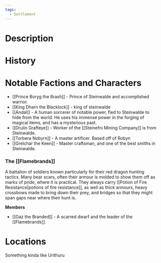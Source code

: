```yaml
---
tags:
  - Settlement
---
```

# Description

# History

# Notable Factions and Characters
- [[Prince Boryg the Brash]] - Prince of Steinwalde and accomplished warrior.
- [[King Dharn the Blacklock]] - king of steinwalde
- [[Andal]] - A human sorcerer of notable power, fled to Steinwalde to hide from the world. He uses his immense power in the forging of magical items, and has a mysterious past.
- [[Drulin Grafteye]] - Worker of the [[Steinefni Mining Company]] is from Steinwalde.
- [[Torbera Nobyrn]] - A master artificer. Based off of Robyn
- [[Grelchar the Keen]] - Master craftsman, and one of the best smiths in Steinwalde.
### The [[Flamebrands]]
A battalion of soldiers known particularly for their red dragon hunting tactics. Many bear scars, often their armour is molded to show them off as marks of pride, where it is practical. They always carry [[Potion of Fire Resistance|potions of fire resistance]], as well as thick armours, heavy crossbows made to bring down their prey, and bridges so that they might span gaps near where their hunt is.

**Members**
- [[Gaz the Branded]] - A scarred dwarf and the leader of the [[Flamebrands]].

# Locations
Something kinda like Urithuru
